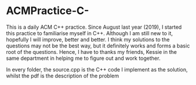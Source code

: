 # ACMPractice-C-
This is a daily ACM C++ practice. 
Since August last year (2019), I started this practice to familiarise myself in C++. 
Although I am still new to it, hopefully I will improve, better and better. 
I think my solutions to the questions may not be the best way, but it definitely works and forms a basic root of the questions. 
Hence, I have to thanks my friends, Kessie in the same department in helping me to figure out and work together.

In every folder, the source.cpp is the C++ code I implement as the solution, whilst the pdf is the description of the problem
